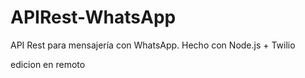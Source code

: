 # APIRest-WhatsApp
API Rest para mensajería con WhatsApp. Hecho con Node.js + Twilio

edicion en remoto
